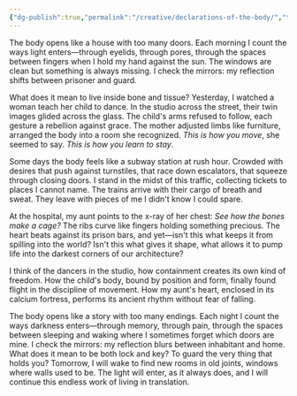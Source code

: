 ```yaml
---
{"dg-publish":true,"permalink":"/creative/declarations-of-the-body/","tags":["prose","body","self"],"noteIcon":"","created":"2024-11-15"}
---
```


The body opens like a house with too many doors. Each morning I count the ways light enters—through eyelids, through pores, through the spaces between fingers when I hold my hand against the sun. The windows are clean but something is always missing. I check the mirrors: my reflection shifts between prisoner and guard.

What does it mean to live inside bone and tissue? Yesterday, I watched a woman teach her child to dance. In the studio across the street, their twin images glided across the glass. The child's arms refused to follow, each gesture a rebellion against grace. The mother adjusted limbs like furniture, arranged the body into a room she recognized. _This is how you move_, she seemed to say. _This is how you learn to stay_.

Some days the body feels like a subway station at rush hour. Crowded with desires that push against turnstiles, that race down escalators, that squeeze through closing doors. I stand in the midst of this traffic, collecting tickets to places I cannot name. The trains arrive with their cargo of breath and sweat. They leave with pieces of me I didn't know I could spare.

At the hospital, my aunt points to the x-ray of her chest: _See how the bones make a cage?_ The ribs curve like fingers holding something precious. The heart beats against its prison bars, and yet—isn't this what keeps it from spilling into the world? Isn't this what gives it shape, what allows it to pump life into the darkest corners of our architecture?

I think of the dancers in the studio, how containment creates its own kind of freedom. How the child's body, bound by position and form, finally found flight in the discipline of movement. How my aunt's heart, enclosed in its calcium fortress, performs its ancient rhythm without fear of falling.

The body opens like a story with too many endings. Each night I count the ways darkness enters—through memory, through pain, through the spaces between sleeping and waking where I sometimes forget which doors are mine. I check the mirrors: my reflection blurs between inhabitant and home. What does it mean to be both lock and key? To guard the very thing that holds you? Tomorrow, I will wake to find new rooms in old joints, windows where walls used to be. The light will enter, as it always does, and I will continue this endless work of living in translation.